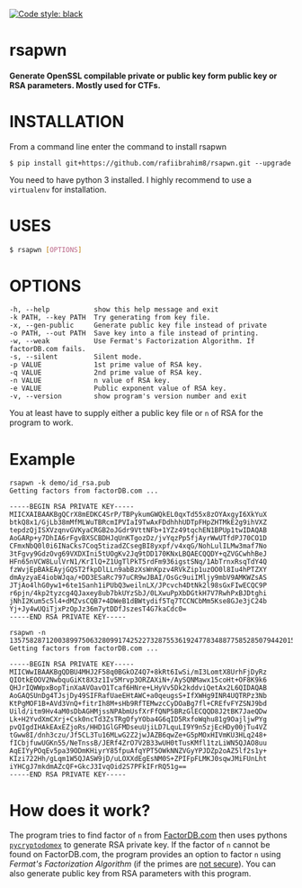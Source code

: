 [![Code style: black](https://img.shields.io/badge/code%20style-black-000000.svg)](https://github.com/psf/black)

# rsapwn
#### Generate OpenSSL compilable private or public key form public key or RSA parameters. Mostly used for CTFs.

# INSTALLATION
From a command line enter the command to install rsapwn
```
$ pip install git+https://github.com/rafiibrahim8/rsapwn.git --upgrade
```
You need to have python 3 installed. I highly recommend to use a `virtualenv` for installation.

# USES

```bash
$ rsapwn [OPTIONS]
```
# OPTIONS
```
-h, --help           show this help message and exit
-k PATH, --key PATH  Try generating from key file.
-x, --gen-public     Generate public key file instead of private
-o PATH, --out PATH  Save key into a file instead of printing.
-w, --weak           Use Fermat's Factorization Algorithm. If factorDB.com fails.
-s, --silent         Silent mode.
-p VALUE             1st prime value of RSA key.
-q VALUE             2nd prime value of RSA key.
-n VALUE             n value of RSA key.
-e VALUE             Public exponent value of RSA key.
-v, --version        show program's version number and exit
```
You at least have to supply either a public key file or `n` of RSA for the program to work. 

# Example
```
rsapwn -k demo/id_rsa.pub
Getting factors from factorDB.com ...

-----BEGIN RSA PRIVATE KEY-----
MIICXAIBAAKBgQCrX8mEDKC4SrP/TBPykumGWQkEL0qxTd55x8zOYAxgyI6XkYuX
btkQ8x1/GjLb38mMfMLWuTBRcmIPVIaI9TwAxFDdhhhUDTpFHpZHTMkE2g9ihVXZ
tepdzQjISXVzqnvGVKyaCRGB2oJGdr9VttNFb+1YZz49tqchEN1BPUp1twIDAQAB
AoGARp+y7DhIA6rFgvBXSCBDHJqUnKTgozDz/jvYqzPp5fjAyrWwUTfdPJ70CO1D
CFmxNbQ0l0i6INaCks7Coq5tizadZCsegBI8yxpf/v4xqG/NohLulILMw3maf7No
3tFgvy9GdzOvg69VXDXIni5tUOgKv2Jq9tDD170KNxLBQAECQQDY+qZVGCwhhBeJ
HFn65nVCW8LulVrN1/KrIlQ+Z1UgTlPkT5rdFm936igstSNq/1AbTrnxRsqTdY4Q
fzWvjEpBAkEAyjGQST2fkpDlLLn9abBzXsWnKpzv4RVkZip1uzOO0l8Iu4hPTZXY
dmAyzyaE4iobWJqa/+DD3ESaRc797uCR9wJBAI/OsGc9uiIMljy9mbV9AMKWZsAS
JTjAo4lhG0yw1+6te1Sanh1iPUbQ3weilnLX/JPcvch4DtNk2l98sGxFIwECQC9P
r6pjn/4kp2tyzcg4QJaxey8ub7bkUYzSbJ/0LXwuPpXbDGtkH7V7RwhPxBJDtghi
jNhI2Kum5c5l4+dMZvsCQB7+4DWeB1dBWtydif5Tq7TCCNCbMm5Kse8GJe3jC24b
Yj+Jy4wUQiTjxPzOpJz36m7ytDDfJszesT4G7kaCdc0=
-----END RSA PRIVATE KEY-----
```
```
rsapwn -n 135758287120038997506328099174252273287553619247783488775852850794420152322192587384247192398273827203767201272799289408983097530949963041115887584153551106773664915072101920711073273661561467417350689034268064998554331425491204471033772969010002776912424301263411797940417436136100939304329724586822878465001
Getting factors from factorDB.com ...

-----BEGIN RSA PRIVATE KEY-----
MIICWwIBAAKBgQDBU4MHJ2F58q0BGkOZ4Q7+8kRt6IwSi/mI3LomtX8UrhFjDyRz
QIOtkEOOV2NwbquGiKt8X3z1Iv5Mrvp3ORZAXiN+/AySQNMawx15coHt+OF8K9k6
QHJrIQWWpxBopTinXaAVOavO1Tcaf6HNre+LHyVv5Dk2kddviQetAx2L6QIDAQAB
AoGAQSUnDg4TJsjDy49SIFRafUaeEHtAWC+a0qeugsS+IfXWHg9INR4UQTRPz3Nb
KtPgMOF1B+AVd3VnQ+fitrIh8M+sHb9RfTEMwzcCyDOaBg7fl+CREfvFYZSNJ9bd
Uild/itm9Hv4aM0sDbAGHMjssNPAbmUsfXrFfQNP5BRzGlECQQD8J2tBK7JaeQDw
Lk+H2YvdXmCXrj+Csk0ncTd3ZsTRgOfyYOba4G6qID5RxfoWqhu81g9OajljwPYg
pvQIgdIHAkEAxEZjoRs/HHD1GlGFMDseuUjiLD7LquLI9Y9n5zjEcHDy00jTu4VZ
tGww8I/dnh3czu/Jf5CL3Tu16MLwG2Z2jwJAZB6qwZe+G5pMOxHIVmKU3HLq248+
fICbjfuwUGKn55/NeTnssB/JERf4ZrO7V2B33wUH0tTusKMfl1tzLiWN5QJAO8uu
AqEIYyPOqEv5pa39ODmKHiyrY85fpuAfqYPT5OWkNNZVGyYPJDZp2oAZ5lf2s1y+
KIzi722Hh/gLqm1W5QJASW9jD/uLOXXdEgEsNM0S+ZPIFpFLMKJ0sqwJMiFUnLht
iYHCgJ7mkdmAZcQF+GkcJ3IvqOid2S7PFkIFrRQ51g==
-----END RSA PRIVATE KEY-----
```

# How does it work?
The program tries to find factor of  `n` from [FactorDB.com](http://factordb.com) then uses pythons [`pycryptodomex`](https://github.com/Legrandin/pycryptodome/) to generate RSA private key. If the factor of `n` cannot be found on FactorDB.com, the program provides an option to factor `n` using *Fermat's Factorization Algorithm* (if the primes are [not secure](https://www.youtube.com/watch?v=-ShwJqAalOk)). You can also generate public key from RSA parameters with this program.
